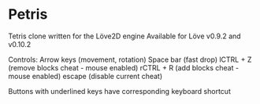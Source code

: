 # Petris

Tetris clone written for the Löve2D engine
Available for Löve v0.9.2 and v0.10.2

Controls:
Arrow keys   (movement, rotation)
Space bar    (fast drop)
lCTRL + Z    (remove blocks cheat - mouse enabled)
rCTRL + R    (add blocks cheat - mouse enabled)
escape       (disable current cheat)

Buttons with underlined keys have corresponding keyboard shortcut

